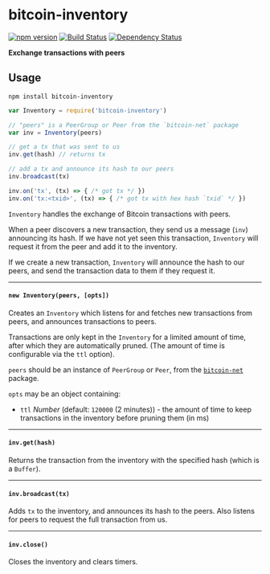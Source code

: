 # bitcoin-inventory

[![npm version](https://img.shields.io/npm/v/bitcoin-inventory.svg)](https://www.npmjs.com/package/bitcoin-inventory)
[![Build Status](https://travis-ci.org/mappum/bitcoin-inventory.svg?branch=master)](https://travis-ci.org/mappum/bitcoin-inventory)
[![Dependency Status](https://david-dm.org/mappum/bitcoin-inventory.svg)](https://david-dm.org/mappum/bitcoin-inventory)

**Exchange transactions with peers**

## Usage

`npm install bitcoin-inventory`

```js
var Inventory = require('bitcoin-inventory')

// "peers" is a PeerGroup or Peer from the `bitcoin-net` package
var inv = Inventory(peers)

// get a tx that was sent to us
inv.get(hash) // returns tx

// add a tx and announce its hash to our peers
inv.broadcast(tx)

inv.on('tx', (tx) => { /* got tx */ })
inv.on('tx:<txid>', (tx) => { /* got tx with hex hash `txid` */ })
```

`Inventory` handles the exchange of Bitcoin transactions with peers.

When a peer discovers a new transaction, they send us a message (`inv`) announcing its hash. If we have not yet seen this transaction, `Inventory` will request it from the peer and add it to the inventory.

If we create a new transaction, `Inventory` will announce the hash to our peers, and send the transaction data to them if they request it.

----
#### `new Inventory(peers, [opts])`

Creates an `Inventory` which listens for and fetches new transactions from peers, and announces transactions to peers.

Transactions are only kept in the `Inventory` for a limited amount of time, after which they are automatically pruned. (The amount of time is configurable via the `ttl` option).

`peers` should be an instance of `PeerGroup` or `Peer`, from the [`bitcoin-net`](https://github.com/mappum/bitcoin-net) package.

`opts` may be an object containing:
- `ttl` *Number* (default: `120000` (2 minutes)) - the amount of time to keep transactions in the inventory before pruning them (in ms)

----
#### `inv.get(hash)`

Returns the transaction from the inventory with the specified hash (which is a `Buffer`).

----
#### `inv.broadcast(tx)`

Adds `tx` to the inventory, and announces its hash to the peers. Also listens for peers to request the full transaction from us.

----
#### `inv.close()`

Closes the inventory and clears timers.

